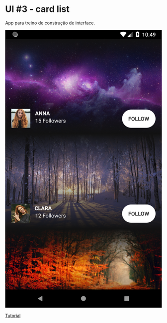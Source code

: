 # UI #3 - card list

App para treino de construção de interface.

![Alt text](/Screenshot.png?raw=true)

[Tutorial](https://www.youtube.com/watch?v=YL1VpGBj3R0&t=1s)
